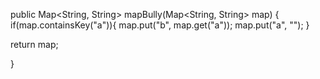 public Map<String, String> mapBully(Map<String, String> map) {
  if(map.containsKey("a")){
    map.put("b", map.get("a"));
    map.put("a", "");
  }
  
  return map;
  
}

